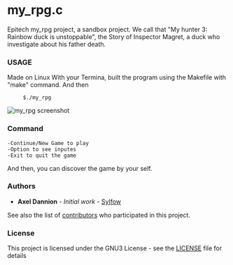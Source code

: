 # my_rpg.c

Epitech my_rpg project, a sandbox project.
We call that "My hunter 3: Rainbow duck is unstoppable", the Story of Inspector Magret, a duck who investigate about his father death.

### USAGE

Made on Linux
With your Termina, built the program using the Makefile with "make" command.
And then
```
     $./my_rpg
```
![my_rpg screenshot](http://image.noelshack.com/fichiers/2018/38/3/1537364364-untitled.png)

### Command
```
-Continue/New Game to play
-Option to see inputes
-Exit to quit the game
```
And then, you can discover the game by your self. 

### Authors

* **Axel Dannion** - *Initial work* - [Sylfow](https://github.com/Sylfow)

See also the list of [contributors](https://github.com/your/project/contributors) who participated in this project.

### License

This project is licensed under the GNU3 License - see the [LICENSE](LICENSE) file for details

